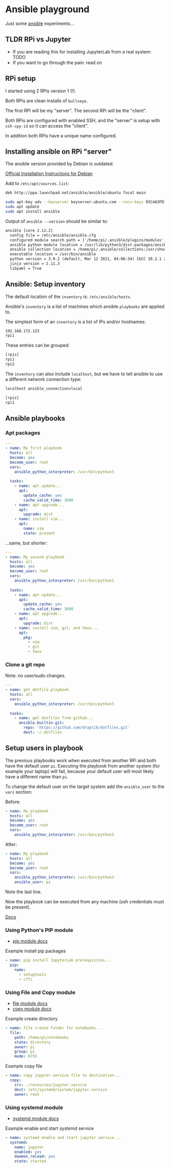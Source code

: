 # Ansible playground

Just some [ansible](https://www.ansible.com/) experiments...

## TLDR RPi vs Jupyter

- If you are reading this for installing JupyterLab from a real system: TODO
- If you want to go through the pain: read on

## RPi setup

I started using 2 RPis version 1 (!).

Both RPis are clean installs of `bullseye`.

The first RPi will be my "server". The second RPi will be the "client".

Both RPis are configured with enabled SSH, and the "server" is setup with `ssh-cpy-id` so it can
access the "client".

In addition both RPis have a unique name configured.

## Installing ansible on RPi "server"

The ansible version provided by Debian is outdated.

[Official Installation Instructions for Debian](https://docs.ansible.com/ansible/latest/installation_guide/intro_installation.html#installing-ansible-on-debian)

Add to `/etc/apt/sources.list`:

```txt
deb http://ppa.launchpad.net/ansible/ansible/ubuntu focal main
```

```sh
sudo apt-key adv --keyserver keyserver.ubuntu.com --recv-keys 93C4A3FD7BB9C367
sudo apt update
sudo apt install ansible
```

Output of `ansible --version` should be similar to:

```txt
ansible [core 2.12.2]
  config file = /etc/ansible/ansible.cfg
  configured module search path = ['/home/pi/.ansible/plugins/modules', '/usr/share/ansible/plugins/modules']
  ansible python module location = /usr/lib/python3/dist-packages/ansible
  ansible collection location = /home/pi/.ansible/collections:/usr/share/ansible/collections
  executable location = /usr/bin/ansible
  python version = 3.9.2 (default, Mar 12 2021, 04:06:34) [GCC 10.2.1 20210110]
  jinja version = 2.11.3
  libyaml = True
```

## Ansible: Setup inventory

The default location of the `inventory` is: `/etc/ansible/hosts`.

Ansible's `inventory` is a list of machines which ansible `playbooks` are applied to.

The simplest form of an `inventory` is a list of IPs and/or hostnames:

```txt
192.168.172.123
rpi1
```

These entries can be grouped:

```txt
[rpis]
rpi1
rpi2
```

The `inventory` can also include `localhost`, but we have to tell ansible to use a different network
connection type:

```txt
localhost ansible_connection=local

[rpis]
rpi1
```

## Ansible playbooks

### Apt packages

```yml
---
- name: My first playbook
  hosts: all
  become: yes
  become_user: root
  vars:
    ansible_python_interpreter: /usr/bin/python3
 
  tasks:
    - name: apt update...
      apt:
        update_cache: yes
        cache_valid_time: 3600
    - name: apt upgrade...
      apt:
        upgrade: dist
    - name: install vim...
      apt:
        name: vim
        state: present
```

...same, but shorter:

```yml
---
- name: My second playbook
  hosts: all
  become: yes
  become_user: root
  vars:
    ansible_python_interpreter: /usr/bin/python3
 
  tasks:
    - name: apt update...
      apt:
        update_cache: yes
        cache_valid_time: 3600
    - name: apt upgrade...
      apt:
        upgrade: dist
    - name: install vim, git, and tmux...
      apt:
        pkg:
          - vim
          - git
          - tmux
```

### Clone a git repo

Note: no user/sudo changes.

```yml
---
- name: get dotfile playbook
  hosts: all
  vars:
    ansible_python_interpreter: /usr/bin/python3
 
  tasks:
    - name: get dotfiles from github...
      ansible.builtin.git:
        repo: 'https://github.com/draptik/dotfiles.git'
        dest: ~/.dotfiles
```

## Setup users in playbook

The previous playbooks work when executed from another RPi and both have the default user `pi`.
Executing the playbook from another system (for example your laptop) will fail, because your default
user will most likely have a different name than `pi`.

To change the default user on the target system add the `ansible_user` to the `vars` section:

Before:

```yml
- name: My playbook
  hosts: all
  become: yes
  become_user: root
  vars:
    ansible_python_interpreter: /usr/bin/python3
```

After:

```yml
- name: My playbook
  hosts: all
  become: yes
  become_user: root
  vars:
    ansible_python_interpreter: /usr/bin/python3
    ansible_user: pi
```

Note the last line.

Now the playbook can be executed from any machine (ssh credentials must be present).

[Docs](https://docs.ansible.com/ansible/latest/user_guide/connection_details.html)

### Using Python's PIP module

- [pip module docs](https://docs.ansible.com/ansible/latest/collections/ansible/builtin/pip_module.html)

Example install pip packages

```yml
- name: pip install JupyterLab prerequisites...
  pip:
    name:
      - setuptools
      - cffi
```

### Using File and Copy module

- [file module docs](https://docs.ansible.com/ansible/latest/collections/ansible/builtin/file_module.html)
- [copy module docs](https://docs.ansible.com/ansible/latest/collections/ansible/builtin/copy_module.html)

Example create directory

```yml
- name: file create folder for notebooks...
  file:
    path: /home/pi/notebooks
    state: directory
    owner: pi
    group: pi
    mode: 0755
```

Example copy file

```yml
- name: copy jupyter.service file to destination...
  copy:
    src: ./resources/jupyter.service
    dest: /etc/systemd/system/jupyter.service
    owner: root
```

### Using systemd module

- [systemd module docs](https://docs.ansible.com/ansible/latest/collections/ansible/builtin/systemd_module.html)

Example enable and start systemd service

```yml
- name: systemd enable and start jupyter service...
  systemd:
    name: jupyter
    enabled: yes
    daemon_reload: yes
    state: started
```


